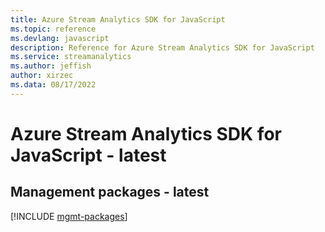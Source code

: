 ```yaml
---
title: Azure Stream Analytics SDK for JavaScript
ms.topic: reference
ms.devlang: javascript
description: Reference for Azure Stream Analytics SDK for JavaScript
ms.service: streamanalytics
ms.author: jeffish
author: xirzec
ms.data: 08/17/2022
---
```

# Azure Stream Analytics SDK for JavaScript - latest

## Management packages - latest
[!INCLUDE [mgmt-packages](stream-analytics-mgmt-index.md)]